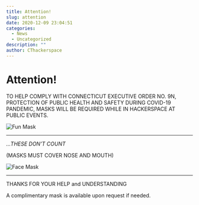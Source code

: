 ```yaml
---
title: Attention!
slug: attention
date: 2020-12-09 23:04:51
categories:
  - News
  - Uncategorized
description: ""
author: CThackerspace
---
```


# Attention!

TO HELP COMPLY WITH CONNECTICUT EXECUTIVE ORDER NO. 9N, PROTECTION OF PUBLIC HEALTH AND SAFETY DURING COVID-19 PANDEMIC, MASKS WILL BE REQUIRED WHILE IN HACKERSPACE AT PUBLIC EVENTS.

![Fun Mask](https://lh4.googleusercontent.com/KQQzr06L37Pgk-ZkMTFRAwt1BXZZN7DoXbwGbyJ9akVmV_FjJJx6iXU4uDn2O4WeBHKDrAEBljetQrxetY7RawGiT4DDBRSaCRXlRRH5qin0Ldj65OLeVcnygTB0dLULjuKfMQ2G)

<hr />

_...THESE DON’T COUNT_

(MASKS MUST COVER NOSE AND MOUTH)

![Face Mask](https://lh6.googleusercontent.com/vA1GePpA0vqcklgWz6BxnX_TDkbEgPuk4Ft_k9HvSOrhN0DbZzTUEDA3DC0LdDV_YewtTwbAKL0ifTrCDZjrRQsBHYvf54qtdKrY4f2C5BC3arkEzKv9pe-tpq1qcXccu2S4REuN)

<hr />

THANKS FOR YOUR HELP and UNDERSTANDING

A complimentary mask is available upon request if needed.
